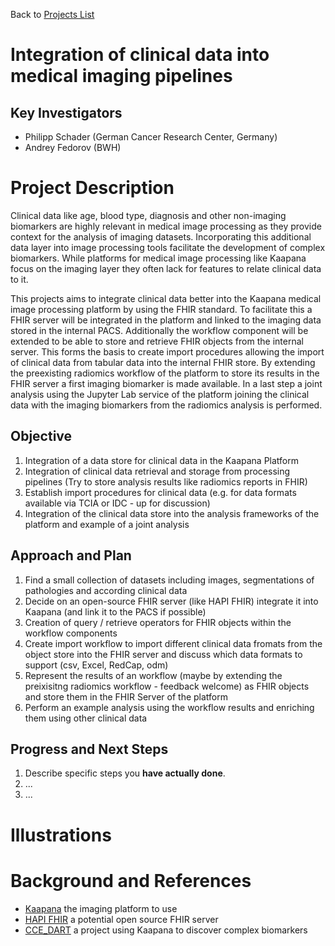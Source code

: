 Back to [Projects List](../../README.md#ProjectsList)

# Integration of clinical data into medical imaging pipelines

## Key Investigators

- Philipp Schader (German Cancer Research Center, Germany)
- Andrey Fedorov (BWH)

# Project Description

Clinical data like age, blood type, diagnosis and other non-imaging biomarkers are highly relevant in medical image processing as they provide context for the analysis of imaging datasets. Incorporating this additional data layer into image processing tools facilitate the development of complex biomarkers. While platforms for medical image processing like Kaapana focus on the imaging layer they often lack for features to relate clinical data to it.

This projects aims to integrate clinical data better into the Kaapana medical image processing platform by using the FHIR standard. To facilitate this a FHIR server will be integrated in the platform and linked to the imaging data stored in the internal PACS. Additionally the workflow component will be extended to be able to store and retrieve FHIR objects from the internal server. This forms the basis to create import procedures allowing the import of clinical data from tabular data into the internal FHIR store. By extending the preexisting radiomics workflow of the platform to store its results in the FHIR server a first imaging biomarker is made available. In a last step a joint analysis using the Jupyter Lab service of the platform joining the clinical data with the imaging biomarkers from the radiomics analysis is performed.


## Objective

1. Integration of a data store for clinical data in the Kaapana Platform
2. Integration of clinical data retrieval and storage from processing pipelines (Try to store analysis results like radiomics reports in FHIR)
3. Establish import procedures for clinical data (e.g. for data formats available via TCIA or IDC - up for discussion)
4. Integration of the clinical data store into the analysis frameworks of the platform and example of a joint analysis

## Approach and Plan

<!-- Describe here HOW you would like to achieve the objectives stated above. -->

1. Find a small collection of datasets including images, segmentations of pathologies and according clinical data
2. Decide on an open-source FHIR server (like HAPI FHIR) integrate it into Kaapana (and link it to the PACS if possible)
4. Creation of query / retrieve operators for FHIR objects within the workflow components
5. Create import workflow to import different clinical data fromats from the object store into the FHIR server and discuss which data formats to support (csv, Excel, RedCap, odm)
6. Represent the results of an workflow (maybe by extending the preixisitng radiomics workflow - feedback welcome) as FHIR objects and store them in the FHIR Server of the platform
7. Perform an example analysis using the workflow results and enriching them using other clinical data

## Progress and Next Steps

<!-- Update this section as you make progress, describing of what you have ACTUALLY DONE. If there are specific steps that you could not complete then you can describe them here, too. -->

1. Describe specific steps you **have actually done**.
1. ...
1. ...

# Illustrations

<!-- Add pictures and links to videos that demonstrate what has been accomplished.
![Description of picture](Example2.jpg)
![Some more images](Example2.jpg)
-->

# Background and References

<!-- If you developed any software, include link to the source code repository. If possible, also add links to sample data, and to any relevant publications. -->
- [Kaapana](https://github.com/kaapana/kaapana) the imaging platform to use
- [HAPI FHIR](https://hapifhir.io/) a potential open source FHIR server
- [CCE_DART](https://cce-dart.com/) a project using Kaapana to discover complex biomarkers
